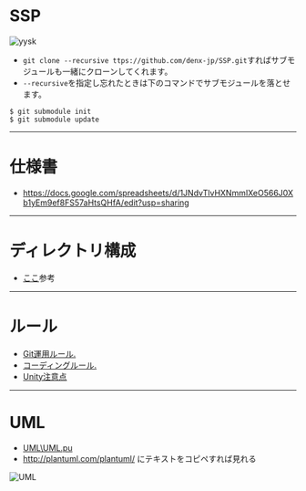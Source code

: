 # SSP
![yysk](http://livedoor.4.blogimg.jp/glintbooster/imgs/f/f/ffcded70.gif)
- `git clone --recursive ttps://github.com/denx-jp/SSP.git`すればサブモジュールも一緒にクローンしてくれます。
- `--recursive`を指定し忘れたときは下のコマンドでサブモジュールを落とせます。
```
$ git submodule init
$ git submodule update
```

---

# 仕様書
- https://docs.google.com/spreadsheets/d/1JNdvTlvHXNmmIXeO566J0Xb1yEm9ef8FS57aHtsQHfA/edit?usp=sharing

---

# ディレクトリ構成
- [ここ](http://komaken.me/blog/2016/09/01/unity%E3%82%AA%E3%83%AC%E3%82%AA%E3%83%AC%E3%81%8A%E3%81%99%E3%81%99%E3%82%81unity%E3%83%95%E3%82%A9%E3%83%AB%E3%83%80%E6%A7%8B%E6%88%90%E3%81%A8git%E7%AE%A1%E7%90%86/)参考

---

# ルール
- [Git運用ルール.](https://github.com/denx-jp/SSP/blob/master/Rule/Git運用ルール.md)
- [コーディングルール.](https://github.com/denx-jp/SSP/blob/master/Rule/コーディングルール.md)
- [Unity注意点](https://github.com/denx-jp/SSP/blob/master/Rule/Unity注意点.md)
---

# UML
- [UML\UML.pu](https://git.denx.jp/SSP/SSP/src/master/UML/UML.pu)
- http://plantuml.com/plantuml/ にテキストをコピペすれば見れる

![UML](https://git.denx.jp/SSP/SSP/raw/master/UML/UML.png)
